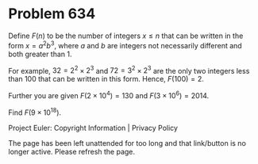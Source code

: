 #   Problem 634

   Define $F(n)$ to be the number of integers $x≤n$ that can be written in
   the form $x=a^2b^3$, where $a$ and $b$ are integers not necessarily
   different and both greater than 1.

   For example, $32=2^2\times 2^3$ and $72=3^2\times 2^3$ are the only two
   integers less than 100 that can be written in this form. Hence,
   $F(100)=2$.

   Further you are given $F(2\times 10^4)=130$ and $F(3\times 10^6)=2014$.

   Find $F(9\times 10^{18})$.

   Project Euler: Copyright Information | Privacy Policy

   The page has been left unattended for too long and that link/button is no
   longer active. Please refresh the page.
